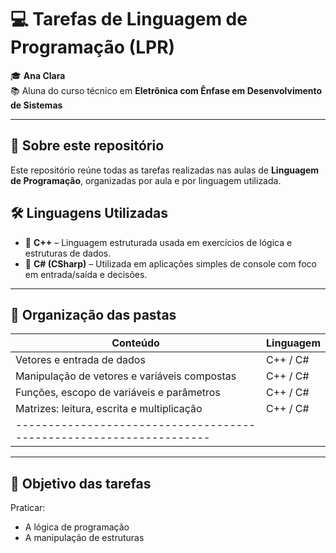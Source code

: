 # 💻 Tarefas de Linguagem de Programação (LPR)

🎓 **Ana Clara**  
📚 Aluna do curso técnico em **Eletrônica com Ênfase em Desenvolvimento de Sistemas**

---

## 🚀 Sobre este repositório

Este repositório reúne todas as tarefas realizadas nas aulas de **Linguagem de Programação**, organizadas por aula e por linguagem utilizada.

## 🛠️ Linguagens Utilizadas

- 🔹 **C++** – Linguagem estruturada usada em exercícios de lógica e estruturas de dados.
- 🔸 **C# (CSharp)** – Utilizada em aplicações simples de console com foco em entrada/saída e decisões.

---

## 📁 Organização das pastas

| Conteúdo                                              | Linguagem |
|-------------------------------------------------------|-----------|
| Vetores e entrada de dados                            | C++ /  C# |
| Manipulação de vetores e variáveis compostas          | C++ /  C# |
| Funções, escopo de variáveis e parâmetros             | C++ /  C# |
| Matrizes: leitura, escrita e multiplicação            | C++ /  C# |
|-------------------------------------------------------------------|

---

## 🎯 Objetivo das tarefas

Praticar:
- A lógica de programação
- A manipulação de estruturas
